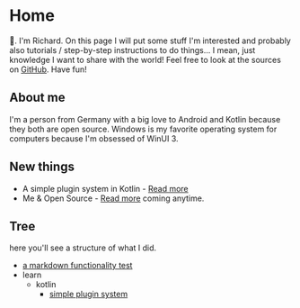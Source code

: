 # Home

👋. I'm Richard. On this page I will put some stuff I'm interested and probably also tutorials / step-by-step
instructions to do things... I mean, just knowledge I want to share with the world! Feel free to look at the sources
on [GitHub](https://github.com/Richard5A/richard5a.github.io/). Have fun!

## About me

I'm a person from Germany with a big love to Android and Kotlin because they both are open source. Windows is my
favorite operating system for computers because I'm obsessed of WinUI 3.

## New things

* A simple plugin system in Kotlin - [Read more](/learn/kotlin/simple-plugin-system)
* Me & Open Source - [Read more](/oss)
coming anytime.

## Tree

here you'll see a structure of what I did.

- [a markdown functionality test](/thematrix)
- learn
  - kotlin
    - [simple plugin system](/learn/kotlin/simple-plugin-system)